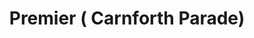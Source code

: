 ---
title: "Premier ( Carnforth Parade)"
url: /grimsby/premier-carnforth-parade/
shop: Lebensmittel
---